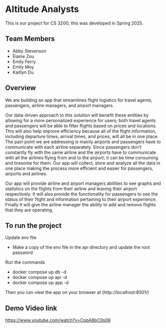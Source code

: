 # Altitude Analysts
This is our project for CS 3200, this was developed in Spring 2025. 

## Team Members 
- Abby Stevenson
- Elaine Zou
- Emily Ferry
- Emily Moy
- Kaitlyn Du

## Overview
We are building an app that streamlines flight logistics for travel agents, passengers, airline managers, and airport managers. 

Our data-driven approach to this solution will benefit these entities by allowing for a more personalized experience for users; both travel agents and passengers will be able to filter flights based on prices and locations. This will also help improve efficiency because all of the flight information, including departure times, arrival times, and prices, will all be in one place. The pain point we are addressing is mainly airports and passengers have to communicate with each airline separately. Since passengers don’t constantly fly with the same airline and the airports have to communicate with all the airlines flying from and to the airport; it can be time consuming and tiresome for them. Our app will collect, store and analyze all the data in one place making the process more efficient and easier for passengers, airports and airlines.

Our app will provide airline and airport managers abilities to see graphs and statistics on the flights from their airline and leaving their airport respectively. It will also provide the functionality for passengers to see the status of their flight and information pertaining to their airport experience. Finally it will give the airline manager the ability to add and remove flights that they are operating. 

## To run the project

Update env file
- Make a copy of the env file in the api directory and update the root password

Run the commands 
- docker compose up db -d
- docker compose up api -d 
- docker compose up app -d 

Then you can view the app on your browser at (http://localhost:8501/)

## Demo Video link
https://www.youtube.com/watch?v=CppA8bC0s08